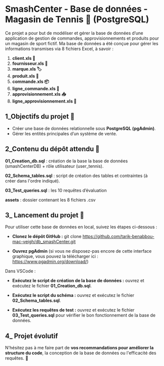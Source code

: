 # SmashCenter - Base de données - Magasin de Tennis 🎾 (PostgreSQL)
Ce projet a pour but de modéliser et gérer la base de données d’une application de gestion de commandes, approvisionnements et produits pour un magasin de sport fictif.
Ma base de données a été conçue pour gérer les informations transmises via 8 fichiers Excel, à savoir : 
1. **client.xls 👤**
2. **fournisseur.xls 🚚**
3. **marque.xls 🏷️**
4. **produit.xls 🎾**
5. **commande.xls 📦**
6. **ligne_commande.xls 🧾**
7. **approvisionnement.xls 📥**
8. **ligne_approvisionnement.xls 🧾**

## 1_Objectifs du projet 🎯
- Créer une base de données relationnelle sous **PostgreSQL (pgAdmin)**.
- Gérer les entités principales d’un système de vente.

## 2_Contenu du dépôt attendu 📁 

**01_Creation_db.sql** : création de la base la base de données (smashCenterDB) + rôle utilisateur (user_tennis).

**02_Schema_tables.sql** : script de création des tables et contraintes (à créer dans l'ordre indiqué).

**03_Test_queries.sql** : les 10 requêtes d’évaluation

**assets** : dossier contenant les 8 fichiers .csv

## 3_ Lancement du projet 🚀
Pour utiliser cette base de données en local, suivez les étapes ci-dessous :

- **Clonez le dépôt GitHub :**
git clone https://github.com/tarik-benabbou-mac-veigh/db_smashCenter.git

- **Ouvrez pgAdmin** (si vous ne disposez-pas encore de cette interface graphique, vous pouvez la télécharger ici : https://www.pgadmin.org/download/)

Dans VSCode : 
- **Exécutez le script de création de la base de données :** ouvrez et exécutez le fichier **01_Creation_db.sql**.

- **Exécutez le script du schéma :** ouvrez et exécutez le fichier **02_Schema_tables.sql**.

- **Exécutez les requêtes de test :** ouvrez et exécutez le fichier **03_Test_queries.sql** pour vérifier le bon fonctionnement de la base de données.

## 4_ Projet évolutif
N'hésitez pas à me faire part de **vos recommandations pour améliorer la structure du code**, la conception de la base de données ou l'efficacité des requêtes. 🙂
